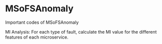 # MSoFSAnomaly
Important codes of MSoFSAnomaly

MI Analysis: For each type of fault, calculate the MI value for the different features of each microservice.
